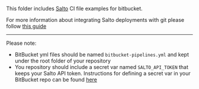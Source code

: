 This folder includes [Salto](https://www.salto.io/) CI file examples for bitbucket. 

For more information about integrating Salto deployments with git please follow [this guide](https://help.salto.io/en/articles/7182069-integrating-pull-requests-and-automating-with-salto)

___

Please note:
- BitBucket yml files should be named `bitbucket-pipelines.yml` and kept under the root folder of your repository
- You repository should include a secret var named `SALTO_API_TOKEN` that keeps your Salto API token. Instructions for defining a secret var in your BitBucket repo can be found [here](https://support.atlassian.com/bitbucket-cloud/docs/variables-and-secrets/)

